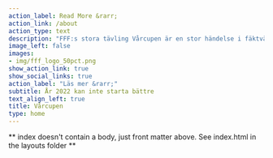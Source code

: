 ```yaml
---
action_label: Read More &rarr;
action_link: /about
action_type: text
description: "FFF:s stora tävling Vårcupen är en stor händelse i fäktvärlden! På den här sajten kan du läsa på om regler, tävlingsdatum, resultat, poängsammanställning och ta del av alla dom senaste nyheterna om tävlingen."
image_left: false
images:
- img/fff_logo_50pct.png
show_action_link: true
show_social_links: true
action_label: "Läs mer &rarr;"
subtitle: År 2022 kan inte starta bättre
text_align_left: true
title: Vårcupen
type: home
---
```


** index doesn't contain a body, just front matter above.
See index.html in the layouts folder **
